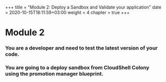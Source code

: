 +++
title = "Module 2: Deploy a Sandbox and Validate your application"
date = 2020-10-15T18:11:59+03:00
weight = 4
chapter = true
+++

# Module 2

### You are a developer and need to test the latest version of your code.
### You are going to a deploy sandbox from CloudShell Colony using the promotion manager blueprint.
